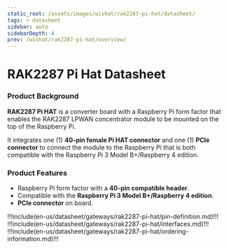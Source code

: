 ```yaml
---
static_root: /assets/images/wishat/rak2287-pi-hat/datasheet/
tags: + datasheet
sidebar: auto
sidebarDepth: 4
prev: /wishat/rak2287-pi-hat/overview/
---
```


# RAK2287 Pi Hat Datasheet

<rk-img
  :src="`${$frontmatter.static_root}/1.rak2287-pi-hat.png`"
  width="75%"
  caption="RAK2287 Pi Hat"
/>

### Product Background

**RAK2287 Pi HAT** is a converter board with a Raspberry Pi form factor that enables the RAK2287 LPWAN concentrator module to be mounted on the top of the Raspberry Pi. 

It integrates one (1) **40-pin female Pi HAT connector** and one (1) **PCIe connector** to connect the module to the Raspberry Pi that is both compatible with the Raspberry Pi 3 Model B+/Raspberry 4 edition.

### Product Features

- Raspberry Pi form factor with a **40-pin compatible header**.
- Compatible with the **Raspberry Pi 3 Model B+/Raspberry 4 edition**.
- **PCIe connector** on board.



!!!include(en-us/datasheet/gateways/rak2287-pi-hat/pin-definition.md)!!!
!!!include(en-us/datasheet/gateways/rak2287-pi-hat/interfaces.md)!!!
!!!include(en-us/datasheet/gateways/rak2287-pi-hat/ordering-information.md)!!!